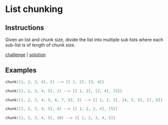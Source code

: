 # List chunking

## Instructions

Given an list and chunk size, divide the list into multiple sub lists where each sub-list is of length of chunk size.

[challenge](challenge.kt) | [solution](solution.kt)

## Examples

```kotlin
chunk([1, 2, 3, 4], 2) --> [[ 1, 2], [3, 4]]

chunk([1, 2, 3, 4, 5], 2) --> [[ 1, 2], [3, 4], [5]]

chunk([1, 2, 3, 4, 5, 6, 7, 8], 3) --> [[ 1, 2, 3], [4, 5, 6], [7, 8]]

chunk([1, 2, 3, 4, 5], 4) --> [[ 1, 2, 3, 4], [5]]

chunk([1, 2, 3, 4, 5], 10) --> [[ 1, 2, 3, 4, 5]]
```

